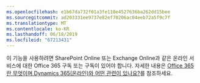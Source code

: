 ```yaml
---
ms.openlocfilehash: e1b67da732f01a3fe110e4527636ba262dd15bee
ms.sourcegitcommit: ad203331ee9737e82ef70206ac04eeb72a5f9c7f
ms.translationtype: MT
ms.contentlocale: ko-KR
ms.lasthandoff: 06/18/2019
ms.locfileid: "67213431"
---
```

이 기능을 사용하려면 SharePoint Online 또는 Exchange Online과 같은 온라인 서비스에 대한 Office 365 구독 또는 구독이 있어야 합니다. 자세한 내용은 [Office 365란 무엇이며 Dynamics 365(온라인)와 어떤 관련이 있나요?](https://docs.microsoft.com/dynamics365/customer-engagement/admin/what-office-365-how-does-relate)를 참조하세요.